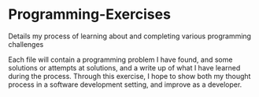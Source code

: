 # Programming-Exercises
Details my process of learning about and completing various programming challenges

Each file will contain a programming problem I have found, and some solutions or attempts at solutions, and a write up of what I have learned during the process. Through this exercise, I hope to show both my thought process in a software development setting, and improve as a developer.
